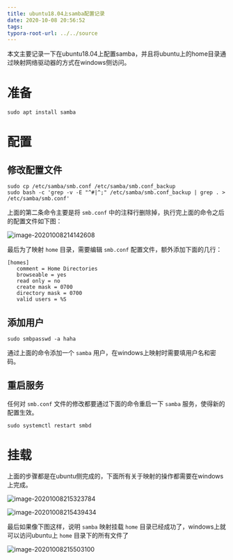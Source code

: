 ```yaml
---
title: ubuntu18.04上samba配置记录
date: 2020-10-08 20:56:52
tags:
typora-root-url: ../../source
---
```


本文主要记录一下在ubuntu18.04上配置samba，并且将ubuntu上的home目录通过映射网络驱动器的方式在windows侧访问。



# 准备

```shell
sudo apt install samba
```

# 配置

## 修改配置文件

```shell
sudo cp /etc/samba/smb.conf /etc/samba/smb.conf_backup
sudo bash -c 'grep -v -E "^#|^;" /etc/samba/smb.conf_backup | grep . > /etc/samba/smb.conf'
```

上面的第二条命令主要是将 `smb.conf` 中的注释行删除掉，执行完上面的命令之后的配置文件如下图：

![image-20201008214142608](/images/ubuntu-samba/image-20201008214142608.png)

最后为了映射  `home` 目录，需要编辑 `smb.conf` 配置文件，额外添加下面的几行：

```shell
[homes]
   comment = Home Directories
   browseable = yes
   read only = no
   create mask = 0700
   directory mask = 0700
   valid users = %S
```

## 添加用户

```shell
sudo smbpasswd -a haha
```

通过上面的命令添加一个 `samba` 用户，在windows上映射时需要填用户名和密码。

## 重启服务

任何对 `smb.conf` 文件的修改都要通过下面的命令重启一下 `samba` 服务，使得新的配置生效。

```shell
sudo systemctl restart smbd
```

# 挂载

上面的步骤都是在ubuntu侧完成的，下面所有关于映射的操作都需要在windows上完成。

![image-20201008215323784](/images/ubuntu-samba/image-20201008215323784.png)

![image-20201008215439434](/images/ubuntu-samba/image-20201008215439434.png)

最后如果像下图这样，说明 `samba` 映射挂载 `home` 目录已经成功了，windows上就可以访问ubuntu上 `home` 目录下的所有文件了

![image-20201008215503100](/images/ubuntu-samba/image-20201008215503100.png)